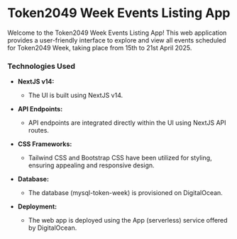 # Token2049 Week Events Listing App

Welcome to the Token2049 Week Events Listing App! This web application provides a user-friendly interface to explore and view all events scheduled for Token2049 Week, taking place from 15th to 21st April 2025.

### Technologies Used

- **NextJS v14:**
  - The UI is built using NextJS v14.
  
- **API Endpoints:**
  - API endpoints are integrated directly within the UI using NextJS API routes.

- **CSS Frameworks:**
  - Tailwind CSS and Bootstrap CSS have been utilized for styling, ensuring appealing and responsive design.

- **Database:**
  - The database (mysql-token-week) is provisioned on DigitalOcean.

- **Deployment:**
  - The web app is deployed using the App (serverless) service offered by DigitalOcean.

